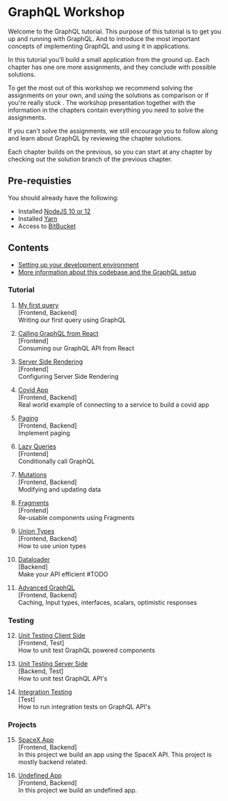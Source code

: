 # GraphQL Workshop

Welcome to the GraphQL tutorial. This purpose of this tutorial is to get you up and running with GraphQL. And to introduce the most important concepts of implementing GraphQL and using it in applications.

In this tutorial you'll build a small application from the ground up. Each chapter has one ore more assignments, and they conclude with possible solutions.

To get the most out of this workshop we recommend solving the assignments on your own, and using the solutions as comparison or if you're really stuck . The workshop presentation together with the information in the chapters contain everything you need to solve the assignments.

If you can't solve the assignments, we still encourage you to follow along and learn about GraphQL by reviewing the chapter solutions.

Each chapter builds on the previous, so you can start at any chapter by checking out the solution branch of the previous chapter.

## Pre-requisties

You should already have the following:

-   Installed [NodeJS 10 or 12](https://nodejs.org/en/download/)
-   Installed [Yarn](https://classic.yarnpkg.com/lang/en/)
-   Access to [BitBucket](https://shotor.com)

## Contents

-   [Setting up your development environment](./00-development-environment.md)
-   [More information about this codebase and the GraphQL setup](./setup/index.md)

### Tutorial

1. [My first query](./01-my-first-query.md)  
   [Frontend, Backend]  
   Writing our first query using GraphQL

2. [Calling GraphQL from React](./02-calling-graphql-from-react.md)  
   [Frontend]  
   Consuming our GraphQL API from React

3. [Server Side Rendering](./03-server-side-rendering.md)  
   [Frontend]  
   Configuring Server Side Rendering

4. [Covid App](./04-covid-app.md)  
   [Frontend, Backend]  
   Real world example of connecting to a service to build a covid app

5. [Paging](./05-paging.md)  
   [Frontend, Backend]  
   Implement paging

6. [Lazy Queries](./06-lazy-queries.md)  
   [Frontend]  
   Conditionally call GraphQL

7. [Mutations](./07-mutations.md)  
   [Frontend, Backend]  
   Modifying and updating data

8. [Fragments](./08-fragments.md)  
   [Frontend]  
   Re-usable components using Fragments

9. [Union Types](./9-union-types.md)  
   [Frontend, Backend]  
   How to use union types

10. [Dataloader](./10-dataloader.md)  
    [Backend]  
    Make your API efficient #TODO

11. [Advanced GraphQL](./11-advanced-graphql.md)  
    [Frontend, Backend]  
    Caching, Input types, interfaces, scalars, optimistic responses

### Testing

12. [Unit Testing Client Side](./12-unit-testing-client-side.md)  
    [Frontend, Test]  
    How to unit test GraphQL powered components

13. [Unit Testing Server Side](./13-unit-testing-server-side.md)  
    [Backend, Test]  
    How to unit test GraphQL API's

14. [Integration Testing](./14-integration-testing.md)  
    [Test]  
    How to run integration tests on GraphQL API's

### Projects

15. [SpaceX App](./15-spacex-app.md)  
    [Frontend, Backend]  
    In this project we build an app using the SpaceX API. This project is mostly backend related.

16. [Undefined App](./16-undefined-app.md)  
    [Frontend, Backend]  
    In this project we build an undefined app.

